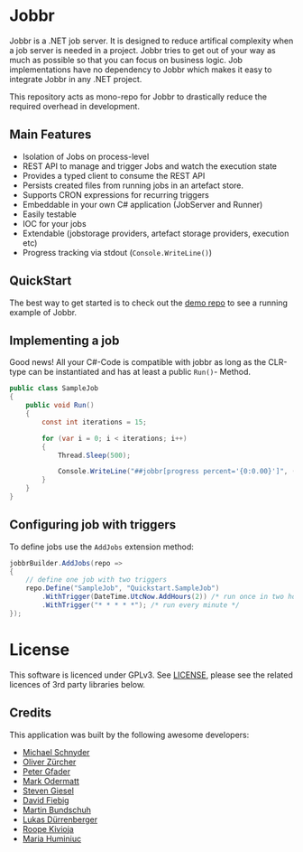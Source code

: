 # Jobbr

Jobbr is a .NET job server. It is designed to reduce artifical complexity when a job server is needed in a project. Jobbr tries to get out of your way as much as possible so that you can focus on business logic. Job implementations have no dependency to Jobbr which makes it easy to integrate Jobbr in any .NET project.

This repository acts as mono-repo for Jobbr to drastically reduce the required overhead in development.

## Main Features

- Isolation of Jobs on process-level
- REST API to manage and trigger Jobs and watch the execution state
- Provides a typed client to consume the REST API
- Persists created files from running jobs in an artefact store.
- Supports CRON expressions for recurring triggers
- Embeddable in your own C# application (JobServer and Runner)
- Easily testable
- IOC for your jobs
- Extendable (jobstorage providers, artefact storage providers, execution etc)
- Progress tracking via stdout (`Console.WriteLine()`)

## QuickStart

The best way to get started is to check out the [demo repo](https://github.com/jobbrIO/demo) to see a running example of Jobbr.

## Implementing a job

Good news! All your C#-Code is compatible with jobbr as long as the CLR-type can be instantiated and has at least a public `Run()`- Method.

```c#
public class SampleJob
{
    public void Run()
    {
        const int iterations = 15;

        for (var i = 0; i < iterations; i++)
        {
            Thread.Sleep(500);

            Console.WriteLine("##jobbr[progress percent='{0:0.00}']", (double)(i + 1) / iterations * 100); // optional: report progress
        }
    }
}
```

## Configuring job with triggers

To define jobs use the `AddJobs` extension method:

```c#
jobbrBuilder.AddJobs(repo =>
{
    // define one job with two triggers
    repo.Define("SampleJob", "Quickstart.SampleJob")
        .WithTrigger(DateTime.UtcNow.AddHours(2)) /* run once in two hours */
        .WithTrigger("* * * * *"); /* run every minute */
});

```

# License

This software is licenced under GPLv3. See [LICENSE](LICENSE), please see the related licences of 3rd party libraries below.

## Credits

This application was built by the following awesome developers:

- [Michael Schnyder](https://github.com/michaelschnyder)
- [Oliver Zürcher](https://github.com/olibanjoli)
- [Peter Gfader](https://twitter.com/peitor)
- [Mark Odermatt](https://github.com/mo85)
- [Steven Giesel](https://github.com/linkdotnet)
- [David Fiebig](https://github.com/david-fiebig)
- [Martin Bundschuh](https://github.com/chuma2150)
- [Lukas Dürrenberger](https://github.com/eXpl0it3r)
- [Roope Kivioja](https://github.com/RKivioja)
- [Maria Huminiuc](https://github.com/mara-huminiuc)
